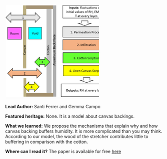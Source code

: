 <img src="images/canvas.PNG?raw=true" width="300"/>

**Lead Author:** Santi Ferrer and Gemma Campo

**Featured heritage:** None. It is a model about canvas backings.

**What we learned:** We propose the mechanisms that explain why and how canvas backing buffers humidity. It is more complicated than you may think. According to our model, the wood of the stretcher contributes little to buffering in comparison with the cotton.

**Where can I read it?** The paper is available for free [here](https://discovery.ucl.ac.uk/id/eprint/10157386/1/s40494-022-00741-2.pdf)
